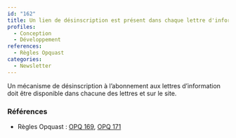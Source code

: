 ```yaml
---
id: "162"
title: Un lien de désinscription est présent dans chaque lettre d'information. La désinscription à chaque lettre d'information est également possible depuis le site.
profiles:
  - Conception
  - Développement
references:
  - Règles Opquast
categories:
  - Newsletter
---
```


Un mécanisme de désinscription à l’abonnement aux lettres d’information doit être disponible dans chacune des lettres et sur le site.

### Références

* Règles Opquast : [OPQ 169](https://checklists.opquast.com/fr/assurance-qualite-web/un-lien-de-desinscription-est-present-dans-chaque-newsletter), [OPQ 171](https://checklists.opquast.com/fr/assurance-qualite-web/la-desinscription-aux-newsletters-est-possible-depuis-le-site)

